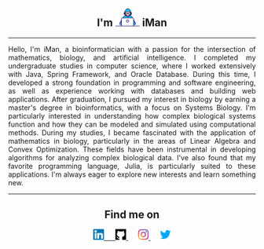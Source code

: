 <h2 align="center">
    I'm 
     <img src="https://raw.githubusercontent.com/dev-akshat/archive/main/images/gifs/others/dev_boy.gif" width="50">
    iMan
</h2>

<hr/>

<p align="justify">
Hello, I'm iMan, a bioinformatician with a passion for the intersection of mathematics, biology, and artificial intelligence. I completed my undergraduate studies in computer science, where I worked extensively with Java, Spring Framework, and Oracle Database. During this time, I developed a strong foundation in programming and software engineering, as well as experience working with databases and building web applications. After graduation, I pursued my interest in biology by earning a master's degree in bioinformatics, with a focus on Systems Biology. I'm particularly interested in understanding how complex biological systems function and how they can be modeled and simulated using computational methods. During my studies, I became fascinated with the application of mathematics in biology, particularly in the areas of Linear Algebra and Convex Optimization. These fields have been instrumental in developing algorithms for analyzing complex biological data. I've also found that my favorite programming language, Julia, is particularly suited to these applications. I'm always eager to explore new interests and learn something new.
</p>

<hr/>

<h2 align="center">Find me on</h2>

<p align="center">
  <a href="https://www.linkedin.com/in/imanghadimi">
    <img  alt="Linkedin" width="22px" src="https://raw.githubusercontent.com/dev-akshat/archive/main/images/svgs/social_media/linkedin.svg"/>
  &nbsp&nbsp&nbsp&nbsp
  <a href="https://github.com/iManGHD">
    <img alt="GitHub" width="22px" src="https://raw.githubusercontent.com/dev-akshat/archive/main/images/svgs/social_media/github.svg"/>
  </a>
  &nbsp&nbsp&nbsp&nbsp
  <a href="https://www.instagram.com/iman_30a95">
    <img  alt="Instagram" width="22px" src="https://raw.githubusercontent.com/dev-akshat/archive/main/images/svgs/social_media/instagram.svg"/>
  </a>
  &nbsp&nbsp&nbsp&nbsp
  <a href="https://twitter.com/iMan_30a95">
    <img alt="Twitter" width="22px" src="https://raw.githubusercontent.com/dev-akshat/archive/main/images/svgs/social_media/twitter.svg"/>
  </a>
</p>

